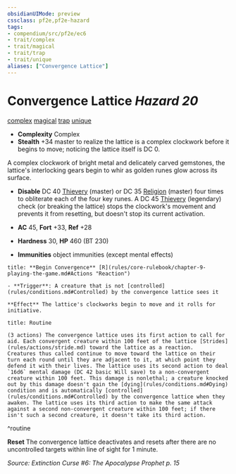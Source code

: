```yaml
---
obsidianUIMode: preview
cssclass: pf2e,pf2e-hazard
tags:
- compendium/src/pf2e/ec6
- trait/complex
- trait/magical
- trait/trap
- trait/unique
aliases: ["Convergence Lattice"]
---
```

# Convergence Lattice *Hazard 20*  
[complex](complex.md "Complex Hazard Trait")  [magical](magical.md "Magical Item Trait")  [trap](trap.md "Trap Hazard Trait")  [unique](unique.md "Unique Rarity Trait")  

- **Complexity** Complex
- **Stealth** +34 master to realize the lattice is a complex clockwork before it begins to move; noticing the lattice itself is DC 0.  

A complex clockwork of bright metal and delicately carved gemstones, the lattice's interlocking gears begin to whir as golden runes glow across its surface.

- **Disable** DC 40 [Thievery](skills.md#Thievery) (master) or DC 35 [Religion](skills.md#Religion) (master) four times to obliterate each of the four key runes. A DC 45 [Thievery](skills.md#Thievery) (legendary) check (or breaking the lattice) stops the clockwork's movement and prevents it from resetting, but doesn't stop its current activation.  

- **AC** 45, **Fort** +33, **Ref** +28
- **Hardness** 30, **HP** 460 (BT 230)
- **Immunities** object immunities (except mental effects)

```ad-embed-ability
title: **Begin Convergence** [R](rules/core-rulebook/chapter-9-playing-the-game.md#Actions "Reaction")

- **Trigger**: A creature that is not [controlled](rules/conditions.md#Controlled) by the convergence lattice sees it

**Effect** The lattice's clockworks begin to move and it rolls for initiative.
```

```ad-pf2-summary
title: Routine

(3 actions) The convergence lattice uses its first action to call for aid. Each convergent creature within 100 feet of the lattice [Strides](rules/actions/stride.md) toward the lattice as a reaction.
Creatures thus called continue to move toward the lattice on their turn each round until they are adjacent to it, at which point they defend it with their lives. The lattice uses its second action to deal `16d6` mental damage (DC 42 basic Will save) to a non-convergent creature within 100 feet. This damage is nonlethal; a creature knocked out by this damage doesn't gain the [dying](rules/conditions.md#Dying) condition and is automatically [controlled](rules/conditions.md#Controlled) by the convergence lattice when they awaken. The lattice uses its third action to make the same attack against a second non-convergent creature within 100 feet; if there isn't such a second creature, it doesn't take its third action.
```
^routine

**Reset** The convergence lattice deactivates and resets after there are no uncontrolled targets within line of sight for 1 minute.  

*Source: Extinction Curse #6: The Apocalypse Prophet p. 15*